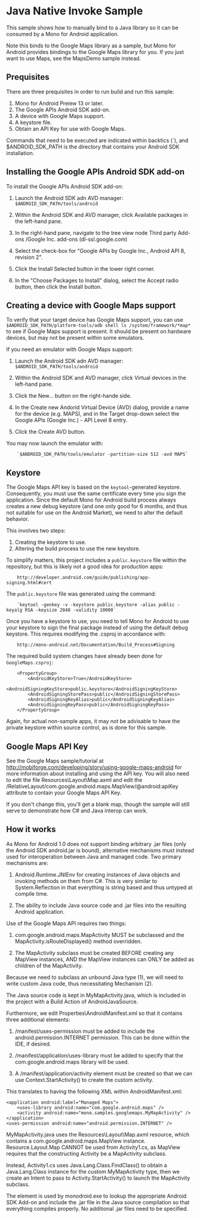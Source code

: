 Java Native Invoke Sample
=========================

This sample shows how to manually bind to a Java library so it can
be consumed by a Mono for Android application.

Note this binds to the Google Maps library as a sample, but Mono for Android
provides bindings to the Google Maps library for you.  If you just want
to use Maps, see the MapsDemo sample instead.

Prequisites
-----------

There are three prequisites in order to run build and run this sample:

 1. Mono for Android Preiew 13 or later.
 2. The Google APIs Android SDK add-on.
 3. A device with Google Maps support.
 4. A keystore file.
 5. Obtain an API Key for use with Google Maps.

Commands that need to be executed are indicated within backtics (`),
and $ANDROID_SDK_PATH is the directory that contains your Android SDK
installation.

Installing the Google APIs Android SDK add-on
---------------------------------------------

To install the Google APIs Android SDK add-on:

 1. Launch the Android SDK adn AVD manager:
        `$ANDROID_SDK_PATH/tools/android`

 2. Within the Android SDK and AVD manager, click Available packages
    in the left-hand pane.

 3. In the right-hand pane, navigate to the tree view node Third party
    Add-ons /Google Inc. add-ons (dl-ssl.google.com)

 4. Select the check-box for "Google APIs by Google Inc., Android API
    8, revision 2".

 5. Click the Install Selected button in the lower right corner.

 6. In the "Choose Packages to Install" dialog, select the Accept
    radio button, then click the Install button.

Creating a device with Google Maps support
------------------------------------------

To verify that your target device has Google Maps support, you can use
`$ANDROID_SDK_PATH/platform-tools/adb shell ls /system/framework/*map*`
to see if Google Maps support is present.  It should be present on
hardware devices, but may not be present within some emulators.

If you need an emulator with Google Maps support:

 1. Launch the Android SDK adn AVD manager:
        `$ANDROID_SDK_PATH/tools/android`

 2. Within the Android SDK and AVD manager, click Virtual devices
    in the left-hand pane.

 3. Click the New... button on the right-hande side.

 4. In the Create new Andorid Virtual Device (AVD) dialog, provide a
    name for the device (e.g. MAPS), and in the Target drop-down 
    select the Google APIs (Google Inc.) - API Level 8 entry.

 5. Click the Create AVD button.

You may now launch the emulator with: 

        `$ANDROID_SDK_PATH/tools/emulator -partition-size 512 -avd MAPS`

Keystore
--------

The Google Maps API key is based on the `keytool`-generated keystore.
Consequently, you must use the same certificate every time you sign the
application. Since the default Mono for Android build process always
creates a new debug keystore (and one only good for 6 months, and thus not
suitable for use on the Android Market), we need to alter the default
behavior.

This involves two steps:

 1. Creating the keystore to use.
 2. Altering the build process to use the new keystore.

To simplify matters, this project includes a `public.keystore` file
within the repository, but this is likely not a good idea for
production apps:

        http://developer.android.com/guide/publishing/app-signing.html#cert

The `public.keystore` file was generated using the command:

        `keytool -genkey -v -keystore public.keystore -alias public -keyalg RSA -keysize 2048 -validity 10000`

Once you have a keystore to use, you need to tell Mono for Android to
use your keystore to sign the final package instead of using the
default debug keystore. This requires modifying the .csproj in
accordance with:

        http://mono-android.net/Documentation/Build_Process#Signing

The required build system changes have already been done for `GoogleMaps.csproj`:

        <PropertyGroup>
            <AndroidKeyStore>True</AndroidKeyStore>
            <AndroidSigningKeyStore>public.keystore</AndroidSigningKeyStore>
            <AndroidSigningStorePass>public</AndroidSigningStorePass>
            <AndroidSigningKeyAlias>public</AndroidSigningKeyAlias>
            <AndroidSigningKeyPass>public</AndroidSigningKeyPass>
        </PropertyGroup>

Again, for actual non-sample apps, it may not be advisable to have the
private keystore within source control, as is done for this sample.

Google Maps API Key
-------------------

See the Google Maps sample/tutorial at
http://mobiforge.com/developing/story/using-google-maps-android
for more information about installing and using the API key.  You will
also need to edit the file Resources\Layout\Map.axml and edit the
/RelativeLayout/com.google.android.maps.MapView/@android:apiKey
attribute to contain your Google Maps API Key.

If you don't change this, you'll get a blank map, though the sample
will still serve to demonstrate how C# and Java interop can work.

How it works
------------

As Mono for Android 1.0 does not support binding arbitrary .jar
files (only the Android SDK android.jar is bound), alternative
mechanisms must instead used for interoperation between Java and
managed code.  Two primary mechanisms are:

 1. Android.Runtime.JNIEnv for creating instances of Java objects and
    invoking methods on them from C#.  This is very similar to
    System.Reflection in that everything is string based and thus
    untyped at compile time.

 2. The ability to include Java source code and .jar files into the
    resulting Android application.

Use of the Google Maps API requires two things:

 1. com.google.android.maps.MapActivity MUST be subclassed and the
    MapActivity.isRouteDisplayed() method overridden.

 2. The MapActivity subclass must be created BEFORE creating any
    MapView instances, AND the MapView instances can ONLY be added as
    children of the MapActivity.

Because we need to subclass an unbound Java type (1), we will need to
write custom Java code, thus necessitating Mechanism (2).

The Java source code is kept in MyMapActivity.java, which is included
in the project with a Build Action of AndroidJavaSource.

Furthermore, we edit Properties\AndroidManifest.xml so that it
contains three additional elements:

 1. /manifest/uses-permission must be added to include the
    android.permission.INTERNET permission.  This can be done within 
    the IDE, if desired.

 2. /manifest/application/uses-library must be added to specify that
    the com.google.android.maps library will be used.

 3. A /manifest/application/activity element must be created so that
    we can use Context.StartActivity() to create the custom activity.

This translates to having the following XML within
AndroidManifest.xml:

	<application android:label="Managed Maps">
		<uses-library android:name="com.google.android.maps" />
		<activity android:name="mono.samples.googlemaps.MyMapActivity" />
	</application>
	<uses-permission android:name="android.permission.INTERNET" />

MyMapActivity.java uses the Resources\Layout\Map.axml resource, which
contains a com.google.android.maps.MapView instance.
Resource.Layout.Map CANNOT be used from Activity1.cs, as MapView
requires that the constructing Activity be a MapActivity subclass.

Instead, Activity1.cs uses Java.Lang.Class.FindClass() to obtain a
Java.Lang.Class instance for the custom MyMapActivity type, then we
create an Intent to pass to Activity.StartActivity() to launch the
MapActivity subclass.

The <uses-library/> element is used by monodroid.exe to lookup the
appropriate Android SDK Add-on and include the .jar file in the Java
source compilation so that everything compiles properly.  No
additional .jar files need to be specified.
